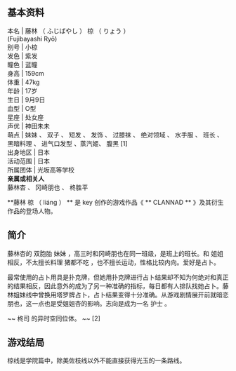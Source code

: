 **基本资料**  
---  
本名  |  藤林  （  ふじばやし  ）  椋  （  りょう  ）    
(Fujibayashi Ryō)  
别号  |  小椋   
发色  |  紫发   
瞳色  |  蓝瞳   
身高  |  159cm   
体重  |  47kg   
年龄  |  17岁   
生日  |  9月9日   
血型  |  O型   
星座  |  处女座   
声优  |  神田朱未   
萌点  |  妹妹  、  双子  、  短发  、  发饰  、  过膝袜  、  绝对领域  、  水手服  、  班长  、  黑暗料理  、  进气口发型  、蒸汽姬、  腹黑  [1]   
出身地区  |  日本   
活动范围  |  日本   
所属团体  |  光坂高等学校   
**亲属或相关人**  
藤林杏  、  冈崎朋也  、  柊胜平  
  
**藤林 椋  （  liáng  ）  ** 是  key  创作的游戏作品《 ** CLANNAD  ** 》及其衍生作品的登场人物。

##  简介

藤林杏的  双胞胎  妹妹  ，高三时和冈崎朋也在同一班级，是班上的班长。和  姐姐  相反，不太擅长料理  猪都不吃
，也不擅长运动，性格比较内向。爱好是占卜。

最常使用的占卜用具是扑克牌，但她用扑克牌进行占卜结果却不知为何绝对和真正的结果相反，因此意外的成为了另一种准确的指标，每日都有人排队找她占卜。藤林姐妹线中曾换用塔罗牌占卜，占卜结果变得十分准确。从游戏剧情展开前就暗恋朋也，这一点也是受姐姐杏的影响。志向是成为一名
护士  。

~~ 柊司  的异时空同位体。 ~~ [2]

##  游戏结局

椋线是学院篇中，除美佐枝线以外不能直接获得光玉的一条路线。